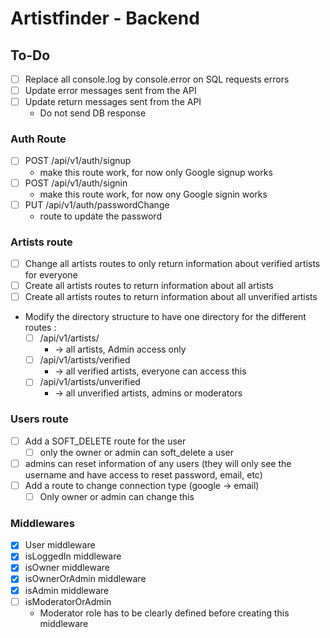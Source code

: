 # Artistfinder - Backend

## To-Do

- [ ] Replace all console.log by console.error on SQL requests errors
- [ ] Update error messages sent from the API
- [ ] Update return messages sent from the API
  - Do not send DB response

### Auth Route

- [ ] POST /api/v1/auth/signup
  - make this route work, for now only Google signup works
- [ ] POST /api/v1/auth/signin
  - make this route work, for now ony Google signin works
- [ ] PUT /api/v1/auth/passwordChange
  - route to update the password 

### Artists route

- [ ] Change all artists routes to only return information about verified artists for everyone
- [ ] Create all artists routes to return information about all artists
- [ ] Create all artists routes to return information about all unverified artists
- Modify the directory structure to have one directory for the different routes :
  - [ ] /api/v1/artists/
    - -> all artists, Admin access only
  - [ ] /api/v1/artists/verified
    - -> all verified artists, everyone can access this
  - [ ] /api/v1/artists/unverified
    - -> all unverified artists, admins or moderators

### Users route

- [ ] Add a SOFT_DELETE route for the user
  - [ ] only the owner or admin can soft_delete a user
- [ ] admins can reset information of any users (they will only see the username and have access to reset password, email, etc)
- [ ] Add a route to change connection type (google -> email)
  - [ ] Only owner or admin can change this

### Middlewares

- [x] User middleware
- [x] isLoggedIn middleware
- [x] isOwner middleware
- [x] isOwnerOrAdmin middleware
- [x] isAdmin middleware
- [ ] isModeratorOrAdmin
  - Moderator role has to be clearly defined before creating this middleware
